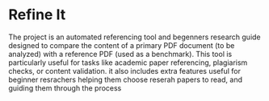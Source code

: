
# Refine It

The project is an automated referencing tool and begenners research guide designed to compare the content of a primary PDF document (to be analyzed) with a reference PDF (used as a benchmark).   This tool is particularly useful for tasks like academic paper referencing, plagiarism checks, or content validation.
it also includes extra features useful for beginner resrachers helping them choose reserah papers to read, and guiding them through the process
